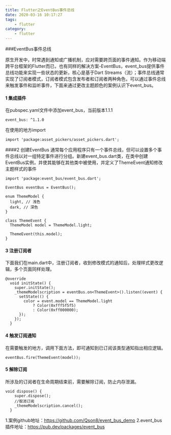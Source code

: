```yaml
---
title: Flutter之EventBus事件总线
date: 2020-03-16 10:17:27
tags: 
    - flutter
category:
    - flutter
---
```



###EventBus事件总线

原生开发中，时常遇到通知或广播机制，应对需要跨页面的事件通知。作为移动端跨平台框架的Flutter而已，也有同样的解决方案-EventBus，event_bus提供事件总线功能来实现一些状态的更新，核心是基于Dart Streams（流）；事件总线通常实现了订阅者模式，订阅者模式包含发布者和订阅者两种角色，可以通过事件总线来触发事件和监听事件，下面来通过更改主题颜色的案例认识下event_bus。

#### 1 集成插件

在pubspec.yaml文件中添加event_bus，当前版本1.1.1
```
event_bus: ^1.1.0
```
在使用的地方import 
```
import 'package:asset_pickers/asset_pickers.dart';
```

####2 创建EventBus
通常每个应用程序只有一个事件总线，但可以设置多个事件总线以对一组特定事件进行分组。新建event_bus.dart类，在类中创建EventBus实例，并使其能够在其他类中被使用，并定义了ThemeEvent通知修改主题样式的事件
```
import 'package:event_bus/event_bus.dart';

EventBus eventBus = EventBus();

enum ThemeModel {
  light, // 浅色
  dark, // 深色
}

class ThemeEvent {
  ThemeModel model = ThemeModel.light;

  ThemeEvent(this.model);
}
```

#### 3 注册订阅者
下面我们在main.dart中，注册订阅者，收到修改模式的通知后，处理样式更改逻辑，多个页面同样处理。
```
@override
  void initState() {
    super.initState();
    _themeModelscription = eventBus.on<ThemeEvent>().listen((event) {
      setState(() {
        color = event.model == ThemeModel.light
            ? Color(0xfff5f5f5)
            : Color(0xff000000);
      });
    });
  }
```

#### 4 触发订阅通知
在需要触发的地方，调用下面方法，即可通知到已订阅该类型通知指出相应逻辑。
```
eventBus.fire(ThemeEvent(model));
```

#### 5 解除订阅
所涉及的订阅者在生命周期结束前，需要解除订阅，防止内存泄漏。
```
void dispose() {
    super.dispose();
    //取消订阅
    _themeModelscription.cancel();
  }
```

1.案例github地址：https://github.com/Qson8/event_bus_demo
2.event_bus插件地址：https://pub.dev/packages/event_bus
